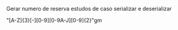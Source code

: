 Gerar numero de reserva
estudos de caso
serializar e deserializar 

<from rest_framework import routers>
"[A-Z]{3}[-][0-9][0-9A-J][0-9]{2}"gm